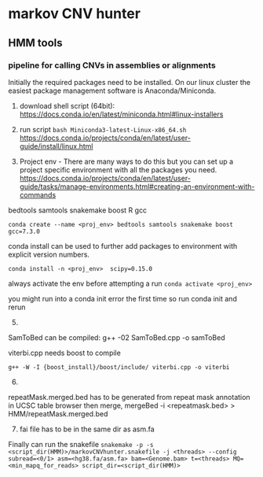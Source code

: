 # markov CNV hunter
## HMM tools
### pipeline for calling CNVs in assemblies or alignments
 
Initially the required packages need to be installed.
On our linux cluster the easiest package management software is Anaconda/Miniconda. 

1. download shell script (64bit):
https://docs.conda.io/en/latest/miniconda.html#linux-installers

2. run script
`bash Miniconda3-latest-Linux-x86_64.sh`
https://docs.conda.io/projects/conda/en/latest/user-guide/install/linux.html


3. Project env - There are many ways to do this but you can set up a project specific environment with all the packages you need.
https://docs.conda.io/projects/conda/en/latest/user-guide/tasks/manage-environments.html#creating-an-environment-with-commands

bedtools
samtools
snakemake
boost
R 
gcc

`conda create --name <proj_env> bedtools samtools snakemake boost gcc=7.3.0`

conda install can be used to further add packages to <proj> environment with explicit version numbers.
 
`conda install -n <proj_env>  scipy=0.15.0`

always activate the env before attempting a run
`conda activate <proj_env>`

you might run into a conda init error the first time so run conda init and rerun


5.
SamToBed can be compiled: g++ -02 SamToBed.cpp -o samToBed

viterbi.cpp needs boost to compile

`g++ -W -I {boost_install}/boost/include/ viterbi.cpp -o viterbi`

6.
repeatMask.merged.bed has to be generated from repeat mask annotation in UCSC table browser then merge,
mergeBed -i <repeatmask.bed> > HMM/repeatMask.merged.bed

7. fai file has to be in the same dir as asm.fa

Finally can run the snakefile
`snakemake -p -s <script_dir(HMM)>/markovCNVhunter.snakefile -j <threads> --config subread=<0/1> asm=<hg38.fa/asm.fa> bam=<Genome.bam> t=<threads> MQ=<min_mapq_for_reads> script_dir=<script_dir(HMM)>`
